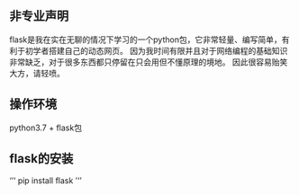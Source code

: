 ## 非专业声明
flask是我在实在无聊的情况下学习的一个python包，它非常轻量、编写简单，有利于初学者搭建自己的动态网页。
因为我时间有限并且对于网络编程的基础知识非常缺乏，对于很多东西都只停留在只会用但不懂原理的境地。
因此很容易贻笑大方，请轻喷。

## 操作环境
python3.7 + flask包

## flask的安装
‘’‘
pip install flask
’‘’
